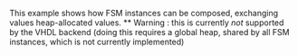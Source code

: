 This example shows how FSM instances can be composed, exchanging values heap-allocated values.
** Warning : this is currently _not_ supported by the VHDL backend (doing this requires a global
heap, shared by all FSM instances, which is not currently implemented)

